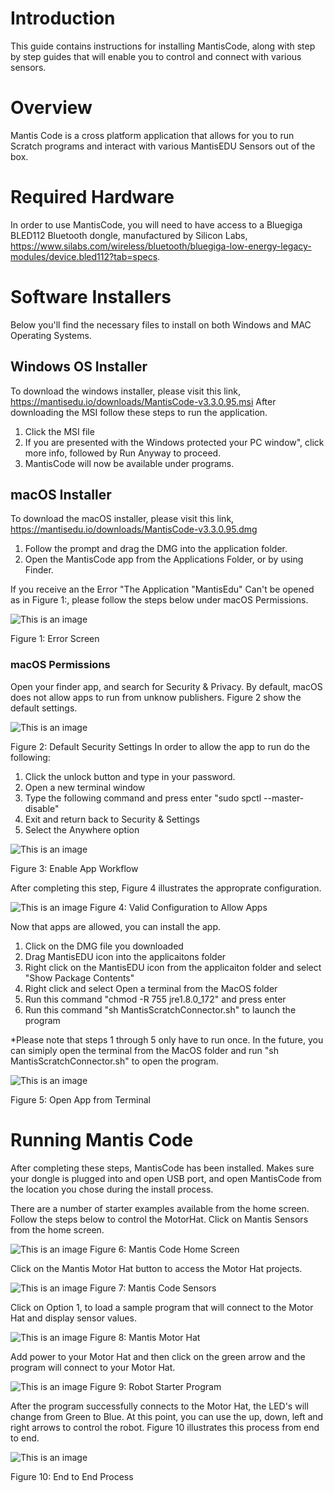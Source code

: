 # Introduction
This guide contains instructions for installing MantisCode, along with step by step guides that will enable you to control and connect with various sensors.

# Overview
Mantis Code is a cross platform application that allows for you to run Scratch programs and interact with various MantisEDU Sensors out of the box.

# Required Hardware
In order to use MantisCode, you will need to have access to a Bluegiga BLED112 Bluetooth dongle, manufactured by Silicon Labs, https://www.silabs.com/wireless/bluetooth/bluegiga-low-energy-legacy-modules/device.bled112?tab=specs.

# Software Installers
Below you'll find the necessary files to install on both Windows and MAC Operating Systems.

## Windows OS Installer
To download the windows installer, please visit this link, https://mantisedu.io/downloads/MantisCode-v3.3.0.95.msi
After downloading the MSI follow these steps to run the application.

1. Click the MSI file
2. If you are presented with the Windows protected your PC window", click more info, followed by Run Anyway to proceed.
3. MantisCode will now be available under programs.

## macOS Installer
To download the macOS installer, please visit this link, https://mantisedu.io/downloads/MantisCode-v3.3.0.95.dmg
1. Follow the prompt and drag the DMG into the application folder.
2. Open the MantisCode app from the Applications Folder, or by using Finder.

If you receive an the Error "The Application "MantisEdu" Can't be opened as in Figure 1:, please follow the steps below under macOS Permissions.

![This is an image](https://raw.githubusercontent.com/mantisedu/mantiscode/main/docs/images/error.png)

Figure 1: Error Screen

### macOS Permissions

Open your finder app, and search for Security & Privacy.  By default, macOS does not allow apps to run from unknow publishers.   Figure 2 show the default settings.

![This is an image](https://raw.githubusercontent.com/mantisedu/mantiscode/main/docs/images/security1.png)

Figure 2: Default Security Settings
In order to allow the app to run do the following:

 1. Click the unlock button and type in your password.  
 2. Open a new terminal window
 3. Type the following command and press enter "sudo spctl --master-disable"
 4. Exit and return back to Security & Settings
 5. Select the Anywhere option 

![This is an image](https://raw.githubusercontent.com/mantisedu/mantiscode/main/docs/images/EnableApps.gif)

Figure 3: Enable App Workflow

After completing this step, Figure 4 illustrates the approprate configuration.

![This is an image](https://raw.githubusercontent.com/mantisedu/mantiscode/main/docs/images/security2.png)
Figure 4: Valid Configuration to Allow Apps

Now that apps are allowed, you can install the app.

 1. Click on the DMG file you downloaded 
 2. Drag MantisEDU icon into the applicaitons folder
 3. Right click on the MantisEDU icon from the applicaiton folder and select "Show Package Contents"
 4. Right click and select Open a terminal from the MacOS folder
 5. Run this command "chmod -R 755 jre1.8.0_172" and press enter
 6. Run this command "sh MantisScratchConnector.sh" to launch the program

*Please note that steps 1 through 5 only have to run once.  In the future, you can simiply open the terminal from the MacOS folder and run "sh MantisScratchConnector.sh" to open the program.

![This is an image](https://raw.githubusercontent.com/mantisedu/mantiscode/main/docs/images/permissions.gif)

Figure 5: Open App from Terminal


# Running Mantis Code
After completing these steps, MantisCode has been installed.  Makes sure your dongle is plugged into and open USB port, and open MantisCode from the location you chose during the install process.

There are a number of starter examples available from the home screen.  Follow the steps below to control the MotorHat.
Click on Mantis Sensors from the home screen.

![This is an image](https://raw.githubusercontent.com/mantisedu/mantiscode/main/docs/images/mantiscode.png)
Figure 6: Mantis Code Home Screen

Click on the Mantis Motor Hat button to access the Motor Hat projects.

![This is an image](https://raw.githubusercontent.com/mantisedu/mantiscode/main/docs/images/sensors.png)
Figure 7: Mantis Code Sensors

Click on Option 1, to load a sample program that will connect to the Motor Hat and display sensor values.

![This is an image](https://raw.githubusercontent.com/mantisedu/mantiscode/main/docs/images/robotstarter.png)
Figure 8: Mantis Motor Hat

Add power to your Motor Hat and then click on the green arrow and the program will connect to your Motor Hat.

![This is an image](https://raw.githubusercontent.com/mantisedu/mantiscode/main/docs/images/robotprogram.png)
Figure 9: Robot Starter Program

After the program successfully connects to the Motor Hat, the LED's will change from Green to Blue.  At this point, you can use the up, down, left and right arrows to control the robot. Figure 10 illustrates this process from end to end.

![This is an image](https://raw.githubusercontent.com/mantisedu/mantiscode/main/docs/images/end2end.gif)

Figure 10: End to End Process